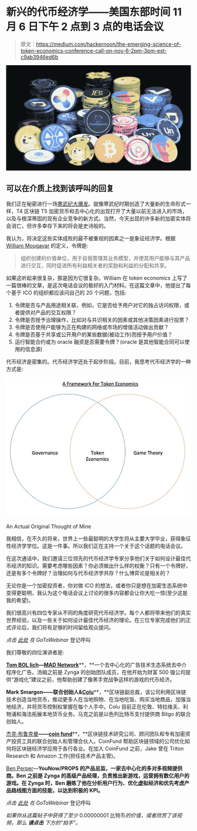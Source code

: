 # 新兴的代币经济学——美国东部时间 11 月 6 日下午 2 点到 3 点的电话会议

> 原文：<https://medium.com/hackernoon/the-emerging-science-of-token-economics-conference-call-on-nov-6-2pm-3pm-est-c9ab3946ed6b>

![](img/fb86dbc476597a1060fde80dff976fc1.png)

## 可以在介质上找到该呼叫的回复

我们正在秘密进行一场[寒武纪大爆发](https://goo.gl/iP1ryZ)。就像寒武纪时期创造了大量新的生命形式一样，T4 区块链 T5 加密货币和去中心化的出现打开了大量以前无法进入的市场，以及与根深蒂固的现有企业竞争的新方式。当然，今天出现的许多新的加密实体将会消亡，但许多幸存下来的将会是史诗般的。

我认为，将决定这些实体成败的最不被重视的因素之一是象征经济学。根据 [William Mougayar](https://medium.com/u/f826ec76344e?source=post_page-----c9ab3946ed6b--------------------------------) 的定义，令牌是:

> 组织创建的价值单位，用于自我管理其业务模型，并使其用户能够与其产品进行交互，同时促进所有利益相关者的奖励和利益的分配和共享。

如果这听起来很复杂，那是因为它很复杂。William 在 token economics 上写了一篇很棒的文章，是这次电话会议的极好的入门材料。在这篇文章中，他提出了每个基于 ICO 的组织都应该问自己的 20 个问题，包括:

1.  令牌是否与产品用途相关联，例如，它是否给予用户对它的独占访问权限，或者提供对产品的交互权限？
2.  令牌是否授予治理操作，比如对与共识相关的因素或其他决策因素进行投票？
3.  令牌是否使用户能够为正在构建的网络或市场的增值活动做出贡献？
4.  令牌是否基于共享或公开用户的某些数据(被动工作)而授予用户价值？
5.  运行智能合约或为 oracle 融资是否需要令牌？(oracle 是其他智能合同可以使用的信息源)

代币经济是密集的。代币经济学还处于起步阶段。目前，我思考代币经济学的一种方式是:

![](img/8798295cd1f1e6cd32338756c3d98826.png)

An Actual Original Thought of Mine

我相信，在不久的将来，世界上一些最聪明的大学生将从主要大学毕业，获得象征性经济学学位。这是一件事。所以我们正在主持一个关于这个话题的电话会议。

在这次通话中，我们邀请三位领先的代币经济学专家分享他们关于如何设计最佳代币经济的知识。需要考虑哪些因素？你必须做出什么样的权衡？只有一个令牌好，还是有多个令牌好？治理如何与代币经济学共存？什么博弈论是相关的？

无论你是一个加密投资者，你对做 ICO 的想法，或者你只是想在加密生态系统中变得更聪明，我认为这个电话会议上讨论的很多内容都会让你大吃一惊(至少这是我的希望)。

我们很高兴有四位专家从不同的角度研究代币经济学。每个人都将带来他们的真实世界经验，以及一些关于如何设计最佳代币经济的理论。在三位专家完成他们的正式评论后，我们将有足够的时间留给观众提问。

*点击* [*此处*](https://goo.gl/k5r6g6) *在 GoToWebinar* 登记呼叫

我们尊敬的四位演讲者是:

[**Tom BOL lich**](https://medium.com/u/67eb8a8fe3f8?source=post_page-----c9ab3946ed6b--------------------------------)**—**[**MAD Network**](https://goo.gl/AYkyWH)**，**一个去中心化的广告技术生态系统去中介程序化广告。汤姆之前是 Zynga 的创始团队成员，在他开始为财富 500 强公司提供“游戏化”建议之前，他帮助创建了像黑手党战争这样的游戏的代币经济。

**Mark Smargon——联合创始人&**[**Colu**](https://goo.gl/6yTzkd)**，**区块链副总裁，该公司利用区块链技术创造当地货币，推动更多人在当地购物、在当地吃饭、购买当地商品，加强当地经济，并将货币控制权掌握在每个人手中。Colu 目前正在伦敦、特拉维夫、利物浦和海法拓展本地货币业务。马克之前是以色列比特币支付提供商 Bitgo 的联合创始人。

[杰克·布鲁克曼](https://medium.com/u/2584d192c956?source=post_page-----c9ab3946ed6b--------------------------------)**——**[**coin fund**](https://goo.gl/k9Dqds)**，**区块链技术研究公司、顾问团队和专有加密资产投资工具的联合创始人和管理合伙人。CoinFund 帮助区块链领域的公司优化如何将区块链经济学应用于各行各业。在加入 CoinFund 之前，Jake 曾在 Triton Research 和 Amazon 工作(担任技术产品主管)。

[Ben Perper](https://medium.com/u/93cc50b2a7d7?source=post_page-----c9ab3946ed6b--------------------------------)—**YouNow/PROPS 的产品总监，**一家去中心化的多对多视频提供商**。Ben 之前是 Zynga 的高级产品经理，负责推出新游戏，运营拥有数亿用户的游戏。在 Zynga 时，Ben 磨练了他在分析用户行为、优化虚拟经济和优先考虑产品路线图方面的技能，以达到积极的 KPI。**

*点击* [*此处*](https://goo.gl/k5r6g6) *在 GoToWebinar* 登记呼叫

*如果你从这篇帖子中获得了至少* 0.00000001 比特币*的价值，或者欣赏了该视频，那么* ***请点击*** *下方的“拍手”。*